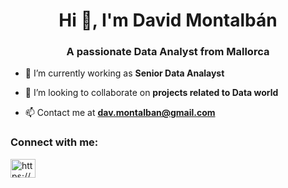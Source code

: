 <h1 align="center">Hi 👋, I'm David Montalbán</h1>
<h3 align="center">A passionate Data Analyst from Mallorca</h3>

- 🔭 I’m currently working as **Senior Data Analayst**

- 👯 I’m looking to collaborate on **projects related to Data world**

- 📫 Contact me at **dav.montalban@gmail.com**

<h3 align="left">Connect with me:</h3>
<p align="left">
<a href="https://linkedin.com/in/https://www.linkedin.com/in/david-montalb%c3%a1n-290584185/" target="blank"><img align="center" src="https://raw.githubusercontent.com/rahuldkjain/github-profile-readme-generator/master/src/images/icons/Social/linked-in-alt.svg" alt="https://www.linkedin.com/in/david-montalb%c3%a1n-290584185/" height="30" width="40" /></a>
</p>
